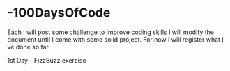 # -100DaysOfCode
Each I will post some challenge to improve coding skills
I will modify the document until I come with some solid project. For now I will register what I ve done so far.

1st Day - FizzBuzz  exercise
